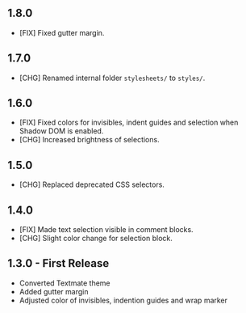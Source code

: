 ## 1.8.0

* [FIX] Fixed gutter margin.


## 1.7.0

* [CHG] Renamed internal folder `stylesheets/` to `styles/`.


## 1.6.0

* [FIX] Fixed colors for invisibles, indent guides and selection when Shadow DOM
  is enabled.
* [CHG] Increased brightness of selections.


## 1.5.0

* [CHG] Replaced deprecated CSS selectors.


## 1.4.0

* [FIX] Made text selection visible in comment blocks.
* [CHG] Slight color change for selection block.


## 1.3.0 - First Release

* Converted Textmate theme
* Added gutter margin
* Adjusted color of invisibles, indention guides and wrap marker
